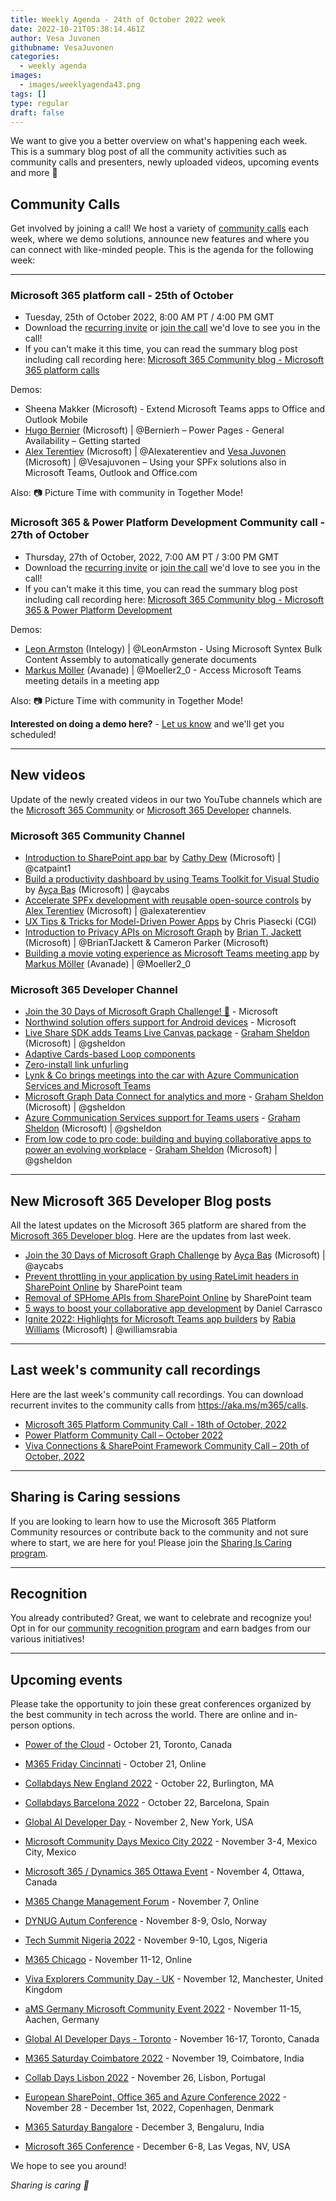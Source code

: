 ```yaml
---
title: Weekly Agenda - 24th of October 2022 week
date: 2022-10-21T05:38:14.461Z
author: Vesa Juvonen
githubname: VesaJuvonen
categories:
  - weekly agenda
images:
  - images/weeklyagenda43.png
tags: []
type: regular
draft: false
---
```


We want to give you a better overview on what's happening each week. This is a summary blog post of all the community activities such as community calls and presenters, newly uploaded videos, upcoming events and more 🚀

## Community Calls

Get involved by joining a call! We host a variety of [community calls](https://aka.ms/m365/calls) each week, where we demo solutions, announce new features and where you can connect with like-minded people. This is the agenda for the following week:

---

### Microsoft 365 platform call - 25th of October

* Tuesday, 25th of October 2022, 8:00 AM PT / 4:00 PM GMT
* Download the [recurring invite](https://aka.ms/m365-dev-call) or [join the call](https://aka.ms/m365-dev-call-join) we'd love to see you in the call!
* If you can't make it this time, you can read the summary blog post including call recording here: [Microsoft 365 Community blog - Microsoft 365 platform calls](https://pnp.github.io/blog/categories/microsoft-365-platform-call/)

Demos: 

* Sheena Makker (Microsoft) - Extend Microsoft Teams apps to Office and Outlook Mobile
* [Hugo Bernier](https://twitter.com/bernierh) (Microsoft) | @Bernierh – Power Pages - General Availability – Getting started
* [Alex Terentiev](https://twitter.com/alexaterentiev) (Microsoft) | @Alexaterentiev and [Vesa Juvonen](https://twitter.com/vesajuvonen) (Microsoft) | @Vesajuvonen – Using your SPFx solutions also in Microsoft Teams, Outlook and Office.com

Also: 📷 Picture Time with community in Together Mode!


### Microsoft 365 & Power Platform Development Community call - 27th of October

* Thursday, 27th of October, 2022, 7:00 AM PT / 3:00 PM GMT
* Download the [recurring invite](https://aka.ms/spdev-sig-call) or [join the call](https://aka.ms/spdev-sig-call-join) we'd love to see you in the call!
* If you can't make it this time, you can read the summary blog post including call recording here: [Microsoft 365 Community blog - Microsoft 365 & Power Platform Development](https://pnp.github.io/blog/categories/microsoft-365-developer-community-call/)

Demos: 

* [Leon Armston](https://twitter.com/LeonArmston) (Intelogy) | @LeonArmston - Using Microsoft Syntex Bulk Content Assembly to automatically generate documents
* [Markus Möller](https://twitter.com/Moeller2_0) (Avanade) | @Moeller2\_0 - Access Microsoft Teams meeting details in a meeting app


Also: 📷 Picture Time with community in Together Mode!

**Interested on doing a demo here?** - [Let us know](https://aka.ms/m365pnp/request/demo) and we'll get you scheduled!

---

## New videos

Update of the newly created videos in our two YouTube channels which are the [Microsoft 365 Community](https://www.youtube.com/channel/UC_mKdhw-V6CeCM7gTo_Iy7w) or [Microsoft 365 Developer](https://www.youtube.com/channel/UCV_6HOhwxYLXAGd-JOqKPoQ) channels.

### Microsoft 365 Community Channel

* [Introduction to SharePoint app bar](https://www.youtube.com/watch?v=tkWucE_rnoA) by [Cathy Dew](https://twitter.com/catpaint1) (Microsoft) | @catpaint1 
* [Build a productivity dashboard by using Teams Toolkit for Visual Studio](https://www.youtube.com/watch?v=AZMH1tq7wEw) by [Ayça Baş](https://twitter.com/aycabs) (Microsoft) | @aycabs 
* [Accelerate SPFx development with reusable open-source controls](https://www.youtube.com/watch?v=1vYEFJGtPQc) by [Alex Terentiev](https://twitter.com/alexaterentiev) (Microsoft) | @alexaterentiev
* [UX Tips & Tricks for Model-Driven Power Apps](https://www.youtube.com/watch?v=SdcX89wOBJY) by Chris Piasecki (CGI) 
* [Introduction to Privacy APIs on Microsoft Graph](https://www.youtube.com/watch?v=umkCfWQyfJw) by [Brian T. Jackett](https://twitter.com/aycabs) (Microsoft) | @BrianTJackett & Cameron Parker (Microsoft) 
* [Building a movie voting experience as Microsoft Teams meeting app](https://www.youtube.com/watch?v=Tzu0TRhKT8s) by [Markus Möller](https://twitter.com/Moeller2_0) (Avanade) | @Moeller2_0

### Microsoft 365 Developer Channel

* [Join the 30 Days of Microsoft Graph Challenge! 🦒](https://www.youtube.com/shorts/yNGOi51DJbY) - Microsoft
* [Northwind solution offers support for Android devices](https://www.youtube.com/watch?v=wwgNav8X4oY) - Microsoft
* [Live Share SDK adds Teams Live Canvas package](https://www.youtube.com/watch?v=ehjMI-ugSWQ) - [Graham Sheldon](https://twitter.com/gsheldon) (Microsoft) | @gsheldon
* [Adaptive Cards-based Loop components](https://www.youtube.com/watch?v=FX9-MO3hRdQ)
* [Zero-install link unfurling](https://www.youtube.com/watch?v=1kcju-lefiw)
* [Lynk & Co brings meetings into the car with Azure Communication Services and Microsoft Teams](https://www.youtube.com/watch?v=jYhOVyvNpOU)
* [Microsoft Graph Data Connect for analytics and more](https://www.youtube.com/watch?v=1Kr2eH-ELPs) - [Graham Sheldon](https://twitter.com/gsheldon) (Microsoft) | @gsheldon
* [Azure Communication Services support for Teams users](https://www.youtube.com/watch?v=fNwcdLq4K-I) - [Graham Sheldon](https://twitter.com/gsheldon) (Microsoft) | @gsheldon
* [From low code to pro code: building and buying collaborative apps to power an evolving workplace](https://www.youtube.com/watch?v=v5CpdIWaul4) - [Graham Sheldon](https://twitter.com/gsheldon) (Microsoft) | @gsheldon

---

## New Microsoft 365 Developer Blog posts

All the latest updates on the Microsoft 365 platform are shared from the [Microsoft 365 Developer blog](https://devblogs.microsoft.com/microsoft365dev/). Here are the updates from last week.

* [Join the 30 Days of Microsoft Graph Challenge](https://devblogs.microsoft.com/microsoft365dev/announcement-30-days-of-microsoft-graph-challenge/) by [Ayça Baş](https://twitter.com/aycabs) (Microsoft) | @aycabs 
* [Prevent throttling in your application by using RateLimit headers in SharePoint Online](https://devblogs.microsoft.com/microsoft365dev/prevent-throttling-in-your-application-by-using-ratelimit-headers-in-sharepoint-online/) by SharePoint team
* [Removal of SPHome APIs from SharePoint Online](https://devblogs.microsoft.com/microsoft365dev/removal-of-sphome-apis-from-sharepoint-online/) by SharePoint team
* [5 ways to boost your collaborative app development](https://devblogs.microsoft.com/microsoft365dev/5-ways-to-boost-your-collaborative-app-development/) by Daniel Carrasco
* [Ignite 2022: Highlights for Microsoft Teams app builders](https://devblogs.microsoft.com/microsoft365dev/ignite-2022-highlights-for-microsoft-teams-app-builders/) by [Rabia Williams](https://twitter.com/williamsrabia) (Microsoft) | @williamsrabia

---

## Last week's community call recordings

Here are the last week's community call recordings. You can download recurrent invites to the community calls from https://aka.ms/m365/calls.

* [Microsoft 365 Platform Community Call - 18th of October, 2022](https://pnp.github.io/blog/microsoft-365-platform-community-call/2022-10-18/)
* [Power Platform Community Call – October 2022](https://pnp.github.io/blog/power-platform-community-call/power-apps-community-call-october-2022/)
* [Viva Connections & SharePoint Framework Community Call – 20th of October, 2022](https://pnp.github.io/blog/microsoft-viva-and-spfx-community-call/2022-10-20/)

---

## Sharing is Caring sessions

If you are looking to learn how to use the Microsoft 365 Platform Community resources or contribute back to the community and not sure where to start, we are here for you! Please join the [Sharing Is Caring program](https://pnp.github.io/sharing-is-caring/).

---

## Recognition

You already contributed? Great, we want to celebrate and recognize you! Opt in for our [community recognition program](https://pnp.github.io/recognitionprogram/) and earn badges from our various initiatives! 

---

## Upcoming events

Please take the opportunity to join these great conferences organized by the best community in tech across the world. There are online and in-person options.

* [Power of the Cloud](https://powerofthecloud.net/) - October 21, Toronto, Canada
* [M365 Friday Cincinnati](https://www.communitydays.org/event/2022-10-21/m365-friday-cincinnati) - October 21, Online
* [Collabdays New England 2022](https://www.collabdays.org/2022-ne/) - October 22, Burlington, MA
* [Collabdays Barcelona 2022](https://www.collabdays.org/2022-barcelona/) - October 22, Barcelona, Spain
* [Global AI Developer Day](https://globalai.community/developer-days/north-america-thetechplatform-5574/) - November 2, New York, USA
* [Microsoft Community Days Mexico City 2022](https://mscloudevents.com/) - November 3-4, Mexico City, Mexico
* [Microsoft 365 / Dynamics 365 Ottawa Event](https://m365ottawa.com/) - November 4, Ottawa, Canada
* [M365 Change Management Forum](https://www.communitydays.org/event/2022-11-07/m365-change-management-forum#Home) - November 7, Online
* [DYNUG Autum Conference](https://dynug.no/arrangementer/dynug-hostkonferanse-2/) - November 8-9, Oslo, Norway
* [Tech Summit Nigeria 2022](https://www.techsummitnigeria.com/) - November 9-10, Lgos, Nigeria
* [M365 Chicago](https://m365chicago.com/) - November 11-12, Online
* [Viva Explorers Community Day - UK](https://www.vivaexplorers.com/) - November 12, Manchester, United Kingdom
* [aMS Germany Microsoft Community Event 2022](https://www.bechtle.com/de-en/about-bechtle/events/amsgermany) - November 11-15, Aachen, Germany
* [Global AI Developer Days - Toronto](https://globalai.community/) - November 16-17, Toronto, Canada
* [M365 Saturday Coimbatore 2022](https://athen.tech/M365-Saturday-Coimbatore-2022/) - November 19, Coimbatore, India
* [Collab Days Lisbon 2022](https://www.collabdays.org/2022-lisbon/) - November 26, Lisbon, Portugal
* [​​​​​​​European SharePoint, Office 365 and Azure Conference 2022](https://www.sharepointeurope.com/) - November 28 - December 1st, 2022, Copenhagen, Denmark

* [M365 Saturday Bangalore](https://www.communitydays.org/event/2022-12-03/m365-saturday-bangalore-2022) - December 3, Bengaluru, India
* [Microsoft 365 Conference](https://m365conf.com/#!/) - December 6-8, Las Vegas, NV, USA

We hope to see you around!

_Sharing is caring 🧡_
